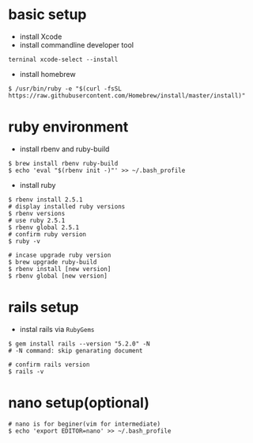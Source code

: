 # basic setup 
- install Xcode
- install commandline developer tool

` terninal
xcode-select --install 
`

- install homebrew

```terminal
$ /usr/bin/ruby -e "$(curl -fsSL https://raw.githubusercontent.com/Homebrew/install/master/install)"
```

# ruby environment
- install rbenv and ruby-build

``` terminal
$ brew install rbenv ruby-build
$ echo 'eval "$(rbenv init -)"' >> ~/.bash_profile
```

- install ruby 

``` terminal
$ rbenv install 2.5.1
# display installed ruby versions
$ rbenv versions
# use ruby 2.5.1
$ rbenv global 2.5.1
# confirm ruby version
$ ruby -v

# incase upgrade ruby version
$ brew upgrade ruby-build
$ rbenv install [new version]
$ rbenv global [new version]
```

# rails setup

- instal rails via `RubyGems`
 
 ```terminal
 $ gem install rails --version "5.2.0" -N
 # -N command: skip genarating document

 # confirm rails version
 $ rails -v
```

# nano setup(optional)

```terminal
# nano is for beginer(vim for intermediate)
$ echo 'export EDITOR=nano' >> ~/.bash_profile
```


